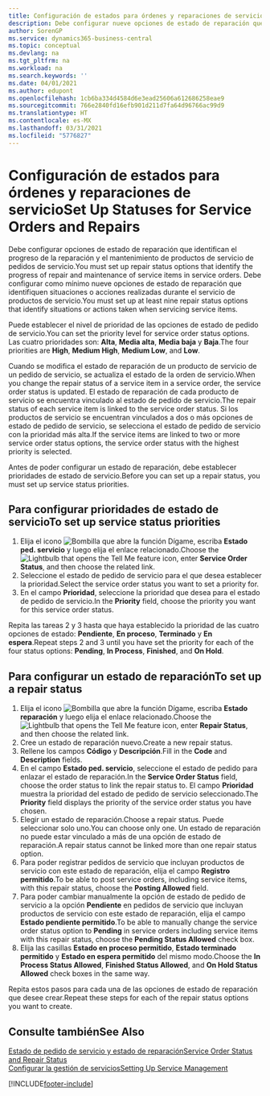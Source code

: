 ```yaml
---
title: Configuración de estados para órdenes y reparaciones de servicio | Documentos de Microsoft
description: Debe configurar nueve opciones de estado de reparación que identifican el progreso de la reparación y el mantenimiento de productos de servicio de pedidos de servicio.
author: SorenGP
ms.service: dynamics365-business-central
ms.topic: conceptual
ms.devlang: na
ms.tgt_pltfrm: na
ms.workload: na
ms.search.keywords: ''
ms.date: 04/01/2021
ms.author: edupont
ms.openlocfilehash: 1cb6ba334d4584d6e3ead25606a612686258eae9
ms.sourcegitcommit: 766e2840fd16efb901d211d7fa64d96766ac99d9
ms.translationtype: HT
ms.contentlocale: es-MX
ms.lasthandoff: 03/31/2021
ms.locfileid: "5776827"
---
```

# <a name="set-up-statuses-for-service-orders-and-repairs"></a><span data-ttu-id="721b8-103">Configuración de estados para órdenes y reparaciones de servicio</span><span class="sxs-lookup"><span data-stu-id="721b8-103">Set Up Statuses for Service Orders and Repairs</span></span>

<span data-ttu-id="721b8-104">Debe configurar opciones de estado de reparación que identifican el progreso de la reparación y el mantenimiento de productos de servicio de pedidos de servicio.</span><span class="sxs-lookup"><span data-stu-id="721b8-104">You must set up repair status options that identify the progress of repair and maintenance of service items in service orders.</span></span> <span data-ttu-id="721b8-105">Debe configurar como mínimo nueve opciones de estado de reparación que identifiquen situaciones o acciones realizadas durante el servicio de productos de servicio.</span><span class="sxs-lookup"><span data-stu-id="721b8-105">You must set up at least nine repair status options that identify situations or actions taken when servicing service items.</span></span>  

<span data-ttu-id="721b8-106">Puede establecer el nivel de prioridad de las opciones de estado de pedido de servicio.</span><span class="sxs-lookup"><span data-stu-id="721b8-106">You can set the priority level for service order status options.</span></span> <span data-ttu-id="721b8-107">Las cuatro prioridades son: **Alta**, **Media alta**, **Media baja** y **Baja**.</span><span class="sxs-lookup"><span data-stu-id="721b8-107">The four priorities are **High**, **Medium High**, **Medium Low**, and **Low**.</span></span>  

<span data-ttu-id="721b8-108">Cuando se modifica el estado de reparación de un producto de servicio de un pedido de servicio, se actualiza el estado de la orden de servicio.</span><span class="sxs-lookup"><span data-stu-id="721b8-108">When you change the repair status of a service item in a service order, the service order status is updated.</span></span> <span data-ttu-id="721b8-109">El estado de reparación de cada producto de servicio se encuentra vinculado al estado de pedido de servicio.</span><span class="sxs-lookup"><span data-stu-id="721b8-109">The repair status of each service item is linked to the service order status.</span></span> <span data-ttu-id="721b8-110">Si los productos de servicio se encuentran vinculados a dos o más opciones de estado de pedido de servicio, se selecciona el estado de pedido de servicio con la prioridad más alta.</span><span class="sxs-lookup"><span data-stu-id="721b8-110">If the service items are linked to two or more service order status options, the service order status with the highest priority is selected.</span></span>  

<span data-ttu-id="721b8-111">Antes de poder configurar un estado de reparación, debe establecer prioridades de estado de servicio.</span><span class="sxs-lookup"><span data-stu-id="721b8-111">Before you can set up a repair status, you must set up service status priorities.</span></span>

## <a name="to-set-up-service-status-priorities"></a><span data-ttu-id="721b8-112">Para configurar prioridades de estado de servicio</span><span class="sxs-lookup"><span data-stu-id="721b8-112">To set up service status priorities</span></span>

1. <span data-ttu-id="721b8-113">Elija el icono ![Bombilla que abre la función Dígame](media/ui-search/search_small.png "Dígame qué desea hacer"), escriba **Estado ped. servicio** y luego elija el enlace relacionado.</span><span class="sxs-lookup"><span data-stu-id="721b8-113">Choose the ![Lightbulb that opens the Tell Me feature](media/ui-search/search_small.png "Tell me what you want to do") icon, enter **Service Order Status**, and then choose the related link.</span></span>  
2. <span data-ttu-id="721b8-114">Seleccione el estado de pedido de servicio para el que desea establecer la prioridad.</span><span class="sxs-lookup"><span data-stu-id="721b8-114">Select the service order status you want to set a priority for.</span></span>  
3. <span data-ttu-id="721b8-115">En el campo **Prioridad**, seleccione la prioridad que desea para el estado de pedido de servicio.</span><span class="sxs-lookup"><span data-stu-id="721b8-115">In the **Priority** field, choose the priority you want for this service order status.</span></span>  

<span data-ttu-id="721b8-116">Repita las tareas 2 y 3 hasta que haya establecido la prioridad de las cuatro opciones de estado: **Pendiente**, **En proceso**, **Terminado** y **En espera**.</span><span class="sxs-lookup"><span data-stu-id="721b8-116">Repeat steps 2 and 3 until you have set the priority for each of the four status options: **Pending**, **In Process**, **Finished**, and **On Hold**.</span></span>  

## <a name="to-set-up-a-repair-status"></a><span data-ttu-id="721b8-117">Para configurar un estado de reparación</span><span class="sxs-lookup"><span data-stu-id="721b8-117">To set up a repair status</span></span>

1. <span data-ttu-id="721b8-118">Elija el icono ![Bombilla que abre la función Dígame](media/ui-search/search_small.png "Dígame qué desea hacer"), escriba **Estado reparación** y luego elija el enlace relacionado.</span><span class="sxs-lookup"><span data-stu-id="721b8-118">Choose the ![Lightbulb that opens the Tell Me feature](media/ui-search/search_small.png "Tell me what you want to do") icon, enter **Repair Status**, and then choose the related link.</span></span>
2. <span data-ttu-id="721b8-119">Cree un estado de reparación nuevo.</span><span class="sxs-lookup"><span data-stu-id="721b8-119">Create a new repair status.</span></span>  
3. <span data-ttu-id="721b8-120">Rellene los campos **Código** y **Descripción**.</span><span class="sxs-lookup"><span data-stu-id="721b8-120">Fill in the **Code** and **Description** fields.</span></span>  
4. <span data-ttu-id="721b8-121">En el campo **Estado ped. servicio**, seleccione el estado de pedido para enlazar el estado de reparación.</span><span class="sxs-lookup"><span data-stu-id="721b8-121">In the **Service Order Status** field, choose the order status to link the repair status to.</span></span> <span data-ttu-id="721b8-122">El campo **Prioridad** muestra la prioridad del estado de pedido de servicio seleccionado.</span><span class="sxs-lookup"><span data-stu-id="721b8-122">The **Priority** field displays the priority of the service order status you have chosen.</span></span>  
5. <span data-ttu-id="721b8-123">Elegir un estado de reparación.</span><span class="sxs-lookup"><span data-stu-id="721b8-123">Choose a repair status.</span></span> <span data-ttu-id="721b8-124">Puede seleccionar solo uno.</span><span class="sxs-lookup"><span data-stu-id="721b8-124">You can choose only one.</span></span> <span data-ttu-id="721b8-125">Un estado de reparación no puede estar vinculado a más de una opción de estado de reparación.</span><span class="sxs-lookup"><span data-stu-id="721b8-125">A repair status cannot be linked more than one repair status option.</span></span>  
6. <span data-ttu-id="721b8-126">Para poder registrar pedidos de servicio que incluyan productos de servicio con este estado de reparación, elija el campo **Registro permitido**.</span><span class="sxs-lookup"><span data-stu-id="721b8-126">To be able to post service orders, including service items, with this repair status, choose the **Posting Allowed** field.</span></span>  
7. <span data-ttu-id="721b8-127">Para poder cambiar manualmente la opción de estado de pedido de servicio a la opción **Pendiente** en pedidos de servicio que incluyan productos de servicio con este estado de reparación, elija el campo **Estado pendiente permitido**.</span><span class="sxs-lookup"><span data-stu-id="721b8-127">To be able to manually change the service order status option to **Pending** in service orders including service items with this repair status, choose the **Pending Status Allowed** check box.</span></span>  
8. <span data-ttu-id="721b8-128">Elija las casillas **Estado en proceso permitido**, **Estado terminado permitido** y **Estado en espera permitido** del mismo modo.</span><span class="sxs-lookup"><span data-stu-id="721b8-128">Choose the **In Process Status Allowed**, **Finished Status Allowed**, and **On Hold Status Allowed** check boxes in the same way.</span></span>

<span data-ttu-id="721b8-129">Repita estos pasos para cada una de las opciones de estado de reparación que desee crear.</span><span class="sxs-lookup"><span data-stu-id="721b8-129">Repeat these steps for each of the repair status options you want to create.</span></span>

## <a name="see-also"></a><span data-ttu-id="721b8-130">Consulte también</span><span class="sxs-lookup"><span data-stu-id="721b8-130">See Also</span></span>

[<span data-ttu-id="721b8-131">Estado de pedido de servicio y estado de reparación</span><span class="sxs-lookup"><span data-stu-id="721b8-131">Service Order Status and Repair Status</span></span>](service-service-order-status-and-repair-status.md)  
[<span data-ttu-id="721b8-132">Configurar la gestión de servicios</span><span class="sxs-lookup"><span data-stu-id="721b8-132">Setting Up Service Management</span></span>](service-setup-service.md)  


[!INCLUDE[footer-include](includes/footer-banner.md)]